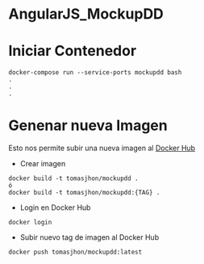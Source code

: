# AngularJS_MockupDD

# Iniciar Contenedor

```
docker-compose run --service-ports mockupdd bash
.
.
.
```

# Genenar nueva Imagen

Esto nos permite subir una nueva imagen al [Docker Hub](https://hub.docker.com/r/tomasjhon/mockupdd)

- Crear imagen

```
docker build -t tomasjhon/mockupdd .
ó
docker build -t tomasjhon/mockupdd:{TAG} .

```

- Login en Docker Hub

```
docker login
```

- Subir nuevo tag de imagen al Docker Hub

```
docker push tomasjhon/mockupdd:latest
```
